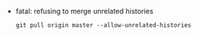 - fatal: refusing to merge unrelated histories

  ```
  git pull origin master --allow-unrelated-histories
  ```

  ​